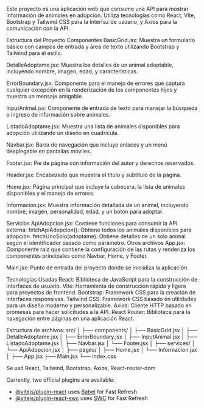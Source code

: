 Este proyecto es una aplicación web que consume una API para mostrar información de animales en adopción. Utiliza tecnologías como React, Vite, Bootstrap y Tailwind CSS para la interfaz de usuario, y Axios para la comunicación con la API.

Estructura del Proyecto
Componentes
BasicGrid.jsx: Muestra un formulario básico con campos de entrada y área de texto utilizando Bootstrap y Tailwind para el estilo.

DetalleAdoptame.jsx: Muestra los detalles de un animal adoptable, incluyendo nombre, imagen, edad, y características.

ErrorBoundary.jsx: Componente para el manejo de errores que captura cualquier excepción en la renderización de los componentes hijos y muestra un mensaje amigable.

InputAnimal.jsx: Componente de entrada de texto para manejar la búsqueda o ingreso de información sobre animales.

ListadoAdoptame.jsx: Muestra una lista de animales disponibles para adopción utilizando un diseño en cuadrícula.

Navbar.jsx: Barra de navegación que incluye enlaces y un menú desplegable en pantallas móviles.

Footer.jsx: Pie de página con información del autor y derechos reservados.

Header.jsx: Encabezado que muestra el título y subtítulo de la página.

Home.jsx: Página principal que incluye la cabecera, la lista de animales disponibles y el manejo de errores.

Informacion.jsx: Muestra información detallada de un animal, incluyendo nombre, imagen, personalidad, edad, y un botón para adoptar.

Servicios
ApiAdopcion.jsx: Contiene funciones para consumir la API externa:
fetchApiAdopcion(): Obtiene todos los animales disponibles para adopción.
fetchUnoSolo(adoptame): Obtiene detalles de un solo animal según el identificador pasado como parámetro.
Otros archivos
App.jsx: Componente raíz que contiene la configuración de las rutas y renderiza los componentes principales como Navbar, Home, y Footer.

Main.jsx: Punto de entrada del proyecto donde se inicializa la aplicación.

Tecnologías Usadas
React: Biblioteca de JavaScript para la construcción de interfaces de usuario.
Vite: Herramienta de construcción rápida y ligera para proyectos de frontend.
Bootstrap: Framework CSS para la creación de interfaces responsivas.
Tailwind CSS: Framework CSS basado en utilidades para un diseño moderno y personalizable.
Axios: Cliente HTTP basado en promesas para hacer solicitudes a la API.
React Router: Biblioteca para la navegación entre páginas en una aplicación React.

Estructura de archivos:
src/
│
├── components/
│   ├── BasicGrid.jsx
│   ├── DetalleAdoptame.jsx
│   ├── ErrorBoundary.jsx
│   ├── InputAnimal.jsx
│   ├── ListadoAdoptame.jsx
│   ├── Navbar.jsx
│   └── Footer.jsx
│
├── services/
│   └── ApiAdopcion.jsx
│
├── pages/
│   ├── Home.jsx
│   └── Informacion.jsx
│
├── App.jsx
├── Main.jsx
└── index.css

Se usó
React, Tailwind, Bootstrap, Axios, React-router-dom

Currently, two official plugins are available:

- [@vitejs/plugin-react](https://github.com/vitejs/vite-plugin-react/blob/main/packages/plugin-react/README.md) uses [Babel](https://babeljs.io/) for Fast Refresh
- [@vitejs/plugin-react-swc](https://github.com/vitejs/vite-plugin-react-swc) uses [SWC](https://swc.rs/) for Fast Refresh
